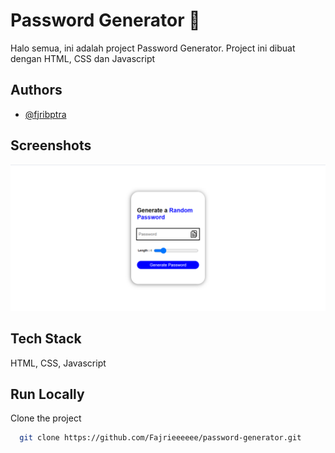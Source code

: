 
# Password Generator 🔑

Halo semua, ini adalah project Password Generator. Project ini dibuat dengan HTML, CSS dan Javascript
## Authors

- [@fjribptra](https://www.instagram.com/fjribptra)


## Screenshots

![App Screenshot](./passgenerator.png)


## Tech Stack

HTML, CSS, Javascript


## Run Locally

Clone the project

```bash
  git clone https://github.com/Fajrieeeeee/password-generator.git
```


